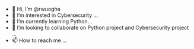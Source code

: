 - 👋 Hi, I’m @rwuogha
- 👀 I’m interested in Cybersecurity ...
- 🌱 I’m currently learning Python...
- 💞️ I’m looking to collaborate on Python project and Cybersecurity project ...
- 📫 How to reach me ...

<!---
rwuogha/rwuogha is a ✨ special ✨ repository because its `README.md` (this file) appears on your GitHub profile.
You can click the Preview link to take a look at your changes.
--->
